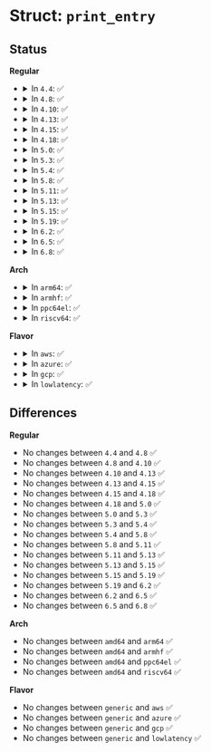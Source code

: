 # Struct: <code>print_entry</code>

## Status
<b>Regular</b>
<ul>
<li>
<details>
<summary>In <code>4.4</code>: ✅</summary>

```c
struct print_entry {
    struct trace_entry ent;
    long unsigned int ip;
    char buf[0];
};
```
</details>
</li>
<li>
<details>
<summary>In <code>4.8</code>: ✅</summary>

```c
struct print_entry {
    struct trace_entry ent;
    long unsigned int ip;
    char buf[0];
};
```
</details>
</li>
<li>
<details>
<summary>In <code>4.10</code>: ✅</summary>

```c
struct print_entry {
    struct trace_entry ent;
    long unsigned int ip;
    char buf[0];
};
```
</details>
</li>
<li>
<details>
<summary>In <code>4.13</code>: ✅</summary>

```c
struct print_entry {
    struct trace_entry ent;
    long unsigned int ip;
    char buf[0];
};
```
</details>
</li>
<li>
<details>
<summary>In <code>4.15</code>: ✅</summary>

```c
struct print_entry {
    struct trace_entry ent;
    long unsigned int ip;
    char buf[0];
};
```
</details>
</li>
<li>
<details>
<summary>In <code>4.18</code>: ✅</summary>

```c
struct print_entry {
    struct trace_entry ent;
    long unsigned int ip;
    char buf[0];
};
```
</details>
</li>
<li>
<details>
<summary>In <code>5.0</code>: ✅</summary>

```c
struct print_entry {
    struct trace_entry ent;
    long unsigned int ip;
    char buf[0];
};
```
</details>
</li>
<li>
<details>
<summary>In <code>5.3</code>: ✅</summary>

```c
struct print_entry {
    struct trace_entry ent;
    long unsigned int ip;
    char buf[0];
};
```
</details>
</li>
<li>
<details>
<summary>In <code>5.4</code>: ✅</summary>

```c
struct print_entry {
    struct trace_entry ent;
    long unsigned int ip;
    char buf[0];
};
```
</details>
</li>
<li>
<details>
<summary>In <code>5.8</code>: ✅</summary>

```c
struct print_entry {
    struct trace_entry ent;
    long unsigned int ip;
    char buf[0];
};
```
</details>
</li>
<li>
<details>
<summary>In <code>5.11</code>: ✅</summary>

```c
struct print_entry {
    struct trace_entry ent;
    long unsigned int ip;
    char buf[0];
};
```
</details>
</li>
<li>
<details>
<summary>In <code>5.13</code>: ✅</summary>

```c
struct print_entry {
    struct trace_entry ent;
    long unsigned int ip;
    char buf[0];
};
```
</details>
</li>
<li>
<details>
<summary>In <code>5.15</code>: ✅</summary>

```c
struct print_entry {
    struct trace_entry ent;
    long unsigned int ip;
    char buf[0];
};
```
</details>
</li>
<li>
<details>
<summary>In <code>5.19</code>: ✅</summary>

```c
struct print_entry {
    struct trace_entry ent;
    long unsigned int ip;
    char buf[0];
};
```
</details>
</li>
<li>
<details>
<summary>In <code>6.2</code>: ✅</summary>

```c
struct print_entry {
    struct trace_entry ent;
    long unsigned int ip;
    char buf[0];
};
```
</details>
</li>
<li>
<details>
<summary>In <code>6.5</code>: ✅</summary>

```c
struct print_entry {
    struct trace_entry ent;
    long unsigned int ip;
    char buf[0];
};
```
</details>
</li>
<li>
<details>
<summary>In <code>6.8</code>: ✅</summary>

```c
struct print_entry {
    struct trace_entry ent;
    long unsigned int ip;
    char buf[0];
};
```
</details>
</li>
</ul>
<b>Arch</b>
<ul>
<li>
<details>
<summary>In <code>arm64</code>: ✅</summary>

```c
struct print_entry {
    struct trace_entry ent;
    long unsigned int ip;
    char buf[0];
};
```
</details>
</li>
<li>
<details>
<summary>In <code>armhf</code>: ✅</summary>

```c
struct print_entry {
    struct trace_entry ent;
    long unsigned int ip;
    char buf[0];
};
```
</details>
</li>
<li>
<details>
<summary>In <code>ppc64el</code>: ✅</summary>

```c
struct print_entry {
    struct trace_entry ent;
    long unsigned int ip;
    char buf[0];
};
```
</details>
</li>
<li>
<details>
<summary>In <code>riscv64</code>: ✅</summary>

```c
struct print_entry {
    struct trace_entry ent;
    long unsigned int ip;
    char buf[0];
};
```
</details>
</li>
</ul>
<b>Flavor</b>
<ul>
<li>
<details>
<summary>In <code>aws</code>: ✅</summary>

```c
struct print_entry {
    struct trace_entry ent;
    long unsigned int ip;
    char buf[0];
};
```
</details>
</li>
<li>
<details>
<summary>In <code>azure</code>: ✅</summary>

```c
struct print_entry {
    struct trace_entry ent;
    long unsigned int ip;
    char buf[0];
};
```
</details>
</li>
<li>
<details>
<summary>In <code>gcp</code>: ✅</summary>

```c
struct print_entry {
    struct trace_entry ent;
    long unsigned int ip;
    char buf[0];
};
```
</details>
</li>
<li>
<details>
<summary>In <code>lowlatency</code>: ✅</summary>

```c
struct print_entry {
    struct trace_entry ent;
    long unsigned int ip;
    char buf[0];
};
```
</details>
</li>
</ul>

## Differences
<b>Regular</b>
<ul>
<li>
No changes between <code>4.4</code> and <code>4.8</code> ✅
</li>
<li>
No changes between <code>4.8</code> and <code>4.10</code> ✅
</li>
<li>
No changes between <code>4.10</code> and <code>4.13</code> ✅
</li>
<li>
No changes between <code>4.13</code> and <code>4.15</code> ✅
</li>
<li>
No changes between <code>4.15</code> and <code>4.18</code> ✅
</li>
<li>
No changes between <code>4.18</code> and <code>5.0</code> ✅
</li>
<li>
No changes between <code>5.0</code> and <code>5.3</code> ✅
</li>
<li>
No changes between <code>5.3</code> and <code>5.4</code> ✅
</li>
<li>
No changes between <code>5.4</code> and <code>5.8</code> ✅
</li>
<li>
No changes between <code>5.8</code> and <code>5.11</code> ✅
</li>
<li>
No changes between <code>5.11</code> and <code>5.13</code> ✅
</li>
<li>
No changes between <code>5.13</code> and <code>5.15</code> ✅
</li>
<li>
No changes between <code>5.15</code> and <code>5.19</code> ✅
</li>
<li>
No changes between <code>5.19</code> and <code>6.2</code> ✅
</li>
<li>
No changes between <code>6.2</code> and <code>6.5</code> ✅
</li>
<li>
No changes between <code>6.5</code> and <code>6.8</code> ✅
</li>
</ul>
<b>Arch</b>
<ul>
<li>
No changes between <code>amd64</code> and <code>arm64</code> ✅
</li>
<li>
No changes between <code>amd64</code> and <code>armhf</code> ✅
</li>
<li>
No changes between <code>amd64</code> and <code>ppc64el</code> ✅
</li>
<li>
No changes between <code>amd64</code> and <code>riscv64</code> ✅
</li>
</ul>
<b>Flavor</b>
<ul>
<li>
No changes between <code>generic</code> and <code>aws</code> ✅
</li>
<li>
No changes between <code>generic</code> and <code>azure</code> ✅
</li>
<li>
No changes between <code>generic</code> and <code>gcp</code> ✅
</li>
<li>
No changes between <code>generic</code> and <code>lowlatency</code> ✅
</li>
</ul>

